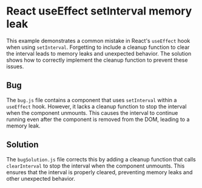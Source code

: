 # React useEffect setInterval memory leak
This example demonstrates a common mistake in React's `useEffect` hook when using `setInterval`.  Forgetting to include a cleanup function to clear the interval leads to memory leaks and unexpected behavior.  The solution shows how to correctly implement the cleanup function to prevent these issues.

## Bug
The `bug.js` file contains a component that uses `setInterval` within a `useEffect` hook. However, it lacks a cleanup function to stop the interval when the component unmounts.  This causes the interval to continue running even after the component is removed from the DOM, leading to a memory leak.

## Solution
The `bugSolution.js` file corrects this by adding a cleanup function that calls `clearInterval` to stop the interval when the component unmounts. This ensures that the interval is properly cleared, preventing memory leaks and other unexpected behavior.